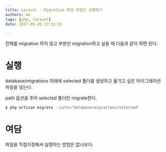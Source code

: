 ```yaml
---
title: Laravel - Migration 특정 파일만 실행하기
authors: me
tags: [php, laravel]
date: 2017-09-26 22:31:31

---
```


전체를 migration 하지 않고 부분만 migration하고 싶을 때 다음과 같이 하면 된다.

# 실행

database/migrations 아래에 selected 폴더를 생성하고 옮기고 싶은 마이그레이션 파일을 넣는다.

path 옵션을 주어 selected 폴더만 migrate한다.

```bash
$ php artisan migrate --path="database/migrations/selected"
```

# 여담

파일을 직접지정해서 실행하는 방법은 없나보다.
